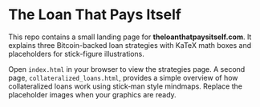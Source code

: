 # The Loan That Pays Itself

This repo contains a small landing page for **theloanthatpaysitself.com**. It explains three Bitcoin-backed loan strategies with KaTeX math boxes and placeholders for stick-figure illustrations.

Open `index.html` in your browser to view the strategies page. A second page, `collateralized_loans.html`, provides a simple overview of how collateralized loans work using stick‑man style mindmaps. Replace the placeholder images when your graphics are ready.
